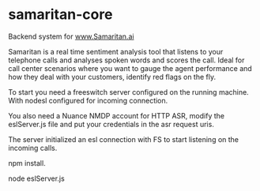 # samaritan-core
Backend system for www.Samaritan.ai

Samaritan is a real time sentiment analysis tool that listens to your telephone calls and analyses spoken words and scores the call. Ideal for call center scenarios where you want to gauge the agent performance and how they deal with your customers, identify red flags on the fly.

To start you need a freeswitch server configured on the running machine. With nodesl configured for incoming connection.

You also need a Nuance NMDP account for HTTP ASR, modify the eslServer.js file and put your credentials in the asr request uris.

The server initialized an esl connection with FS to start listening on the incoming calls.

npm install.

node eslServer.js
